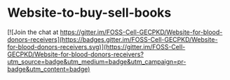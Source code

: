 # Website-to-buy-sell-books

[![Join the chat at https://gitter.im/FOSS-Cell-GECPKD/Website-for-blood-donors-receivers](https://badges.gitter.im/FOSS-Cell-GECPKD/Website-for-blood-donors-receivers.svg)](https://gitter.im/FOSS-Cell-GECPKD/Website-for-blood-donors-receivers?utm_source=badge&utm_medium=badge&utm_campaign=pr-badge&utm_content=badge)
